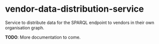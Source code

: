 # vendor-data-distribution-service

Service to distribute data for the SPARQL endpoint to vendors in their own
organisation graph.

**TODO**: More documentation to come.
